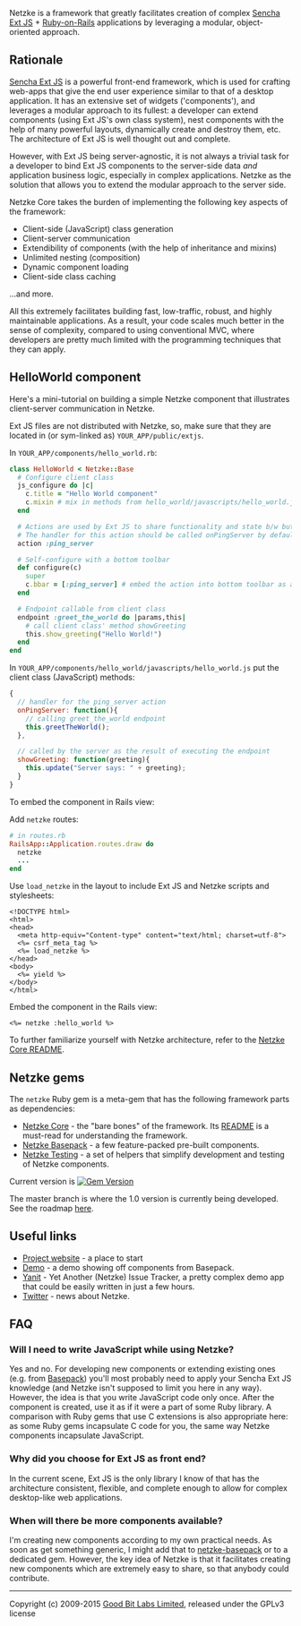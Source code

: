 Netzke is a framework that greatly facilitates creation of complex [Sencha Ext JS](http://www.sencha.com/products/extjs/) + [Ruby-on-Rails](http://rubyonrails.org/) applications by leveraging a modular, object-oriented approach.

## Rationale

[Sencha Ext JS]("http://www.sencha.com/products/extjs") is a powerful front-end framework, which is used for crafting web-apps that give the end user experience similar to that of a desktop application. It has an extensive set of widgets ('components'), and leverages a modular approach to its fullest: a developer can extend components (using Ext JS's own class system), nest components with the help of many powerful layouts, dynamically create and destroy them, etc. The architecture of Ext JS is well thought out and complete.

However, with Ext JS being server-agnostic, it is not always a trivial task for a developer to bind Ext JS components to the server-side data *and* application business logic, especially in complex applications. Netzke as the solution that allows you to extend the modular approach to the server side.

Netzke Core takes the burden of implementing the following key aspects of the framework:

* Client-side (JavaScript) class generation
* Client-server communication
* Extendibility of components (with the help of inheritance and mixins)
* Unlimited nesting (composition)
* Dynamic component loading
* Client-side class caching

...and more.

All this extremely facilitates building fast, low-traffic, robust, and highly maintainable applications. As a result, your code scales much better in the sense of complexity, compared to using conventional MVC, where developers are pretty much limited with the programming techniques that they can apply.

## HelloWorld component

Here's a mini-tutorial on building a simple Netzke component that illustrates client-server communication in Netzke.

Ext JS files are not distributed with Netzke, so, make sure that they are located in (or sym-linked as) `YOUR_APP/public/extjs`.

In `YOUR_APP/components/hello_world.rb`:

```ruby
class HelloWorld < Netzke::Base
  # Configure client class
  js_configure do |c|
    c.title = "Hello World component"
    c.mixin # mix in methods from hello_world/javascripts/hello_world.js
  end

  # Actions are used by Ext JS to share functionality and state b/w buttons and menu items
  # The handler for this action should be called onPingServer by default
  action :ping_server

  # Self-configure with a bottom toolbar
  def configure(c)
    super
    c.bbar = [:ping_server] # embed the action into bottom toolbar as a button
  end

  # Endpoint callable from client class
  endpoint :greet_the_world do |params,this|
    # call client class' method showGreeting
    this.show_greeting("Hello World!")
  end
end
```

In `YOUR_APP/components/hello_world/javascripts/hello_world.js` put the client class (JavaScript) methods:

```javascript
{
  // handler for the ping_server action
  onPingServer: function(){
    // calling greet_the_world endpoint
    this.greetTheWorld();
  },

  // called by the server as the result of executing the endpoint
  showGreeting: function(greeting){
    this.update("Server says: " + greeting);
  }
}
```

To embed the component in Rails view:

Add `netzke` routes:

```ruby
# in routes.rb
RailsApp::Application.routes.draw do
  netzke
  ...
end
```

Use `load_netzke` in the layout to include Ext JS and Netzke scripts and stylesheets:

```erb
<!DOCTYPE html>
<html>
<head>
  <meta http-equiv="Content-type" content="text/html; charset=utf-8">
  <%= csrf_meta_tag %>
  <%= load_netzke %>
</head>
<body>
  <%= yield %>
</body>
</html>
```

Embed the component in the Rails view:

```erb
<%= netzke :hello_world %>
```

To further familiarize yourself with Netzke architecture, refer to the [Netzke Core README](https://github.com/netzke/netzke-core).

## Netzke gems

The `netzke` Ruby gem is a meta-gem that has the following framework parts as dependencies:

* [Netzke Core](https://github.com/netzke/netzke-core) - the "bare bones" of the framework. Its [README](https://github.com/netzke/netzke-core) is a must-read for understanding the framework.
* [Netzke Basepack](https://github.com/netzke/netzke-basepack) - a few feature-packed pre-built components.
* [Netzke Testing](https://github.com/netzke/netzke-testing) - a set of helpers that simplify development and testing of Netzke components.

Current version is [![Gem Version](https://badge.fury.io/rb/netzke.svg)](http://badge.fury.io/rb/netzke)

The master branch is where the 1.0 version is currently being developed. See the roadmap [here](https://gist.github.com/mxgrn/b5b4a6cb92c1b7d0c958).

## Useful links

* [Project website](http://netzke.org) - a place to start
* [Demo](http://demo.netzke.org) - a demo showing off components from Basepack.
* [Yanit](http://yanit.netzke.org) - Yet Another (Netzke) Issue Tracker, a pretty complex demo app that could be easily written in just a few hours.
* [Twitter](https://twitter.com/netzke) - news about Netzke.

## FAQ

### Will I need to write JavaScript while using Netzke?

Yes and no. For developing new components or extending existing ones (e.g. from [Basepack](https://github.com/netzke/netzke-basepack)) you'll most probably need to apply your Sencha Ext JS knowledge (and Netzke isn't supposed to limit you here in any way). However, the idea is that you write JavaScript code only once. After the component is created, use it as if it were a part of some Ruby library. A comparison with Ruby gems that use C extensions is also appropriate here: as some Ruby gems incapsulate C code for you, the same way Netzke components incapsulate JavaScript.

### Why did you choose for Ext JS as front end?

In the current scene, Ext JS is the only library I know of that has the architecture consistent, flexible, and complete enough to allow for complex desktop-like web applications.

### When will there be more components available?

I'm creating new components according to my own practical needs. As soon as get something generic, I might add that to [netzke-basepack](https://github.com/netzke/netzke-basepack) or to a dedicated gem. However, the key idea of Netzke is that it facilitates creating new components which are extremely easy to share, so that anybody could contribute.

---
Copyright (c) 2009-2015 [Good Bit Labs Limited](http://goodbitlabs.com/), released under the GPLv3 license
